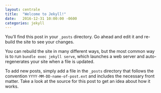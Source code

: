 ```yaml
---
layout: centrale
title:  "Welcome to Jekyll!"
date:   2016-12-31 10:00:00 -0600
categories: jekyll
---
```

You’ll find this post in your `_posts` directory. Go ahead and edit it and re-build the site to see your changes.
<!--more-->
You can rebuild the site in many different ways, but the most common way is to run `bundle exec jekyll serve`, which launches a web server and auto-regenerates your site when a file is updated.

To add new posts, simply add a file in the `_posts` directory that follows the convention `YYYY-MM-DD-name-of-post.ext` and includes the necessary front matter. Take a look at the source for this post to get an idea about how it works.
